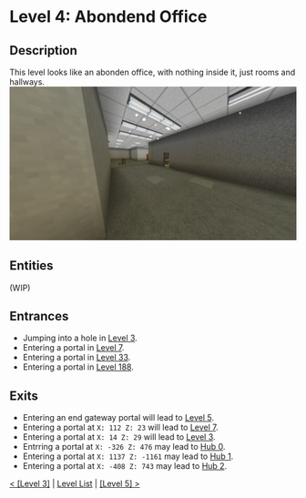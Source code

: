 # Level 4: Abondend Office

## Description
This level looks like an abonden office, with nothing inside it, just rooms and hallways.
<img src="./img/Level_4.png" />

## Entities
(WIP)

## Entrances
* Jumping into a hole in <a href="./Level_3.md">Level 3</a>.
* Entering a portal in <a href="./Level_7.md">Level 7</a>.
* Entering a portal in <a href="./Level_3.md">Level 33</a>.
* Entering a portal in <a href="./Level_188.md">Level 188</a>.

## Exits
* Entering an end gateway portal will lead to <a href="./Level_5.md">Level 5</a>.
* Entering a portal at `X: 112 Z: 23` will lead to <a href="./Level_7.md">Level 7</a>.
* Entering a portal at `X: 14 Z: 29` will lead to <a href="./Level_3.md">Level 3</a>.
* Entrring a portal at `X: -326 Z: 476` may lead to <a href="../hubs/Hub_0.md">Hub 0</a>.
* Entering a portal at `X: 1137 Z: -1161` may lead to <a href="../hubs/Hub_1.md">Hub 1</a>.
* Entering a portal at `X: -408 Z: 743` may lead to <a href="../hubs/Hub_2.md">Hub 2</a>.

<a href="./Level_3.md">< [Level 3]</a> | <a href="./Levels.md">Level List</a> | <a href="./Level_5.md">[Level 5] ></a>